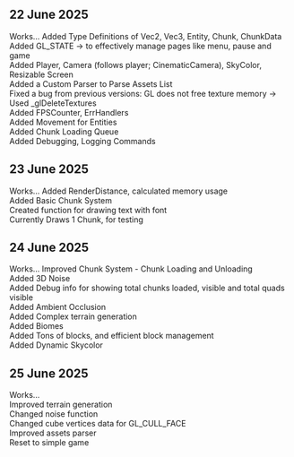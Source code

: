 ## 22 June 2025
Works...
Added Type Definitions of Vec2, Vec3, Entity, Chunk, ChunkData  
Added GL_STATE -> to effectively manage pages like menu, pause and game  
Added Player, Camera (follows player; CinematicCamera), SkyColor, Resizable Screen  
Added a Custom Parser to Parse Assets List  
Fixed a bug from previous versions: GL does not free texture memory -> Used \_glDeleteTextures  
Added FPSCounter, ErrHandlers  
Added Movement for Entities  
Added Chunk Loading Queue  
Added Debugging, Logging Commands  

## 23 June 2025
Works...
Added RenderDistance, calculated memory usage  
Added Basic Chunk System  
Created function for drawing text with font  
Currently Draws 1 Chunk, for testing  

## 24 June 2025
Works...
Improved Chunk System - Chunk Loading and Unloading  
Added 3D Noise  
Added Debug info for showing total chunks loaded, visible and total quads visible  
Added Ambient Occlusion  
Added Complex terrain generation  
Added Biomes  
Added Tons of blocks, and efficient block management  
Added Dynamic Skycolor  

## 25 June 2025
Works...  
Improved terrain generation  
Changed noise function  
Changed cube vertices data for GL_CULL_FACE  
Improved assets parser  
Reset to simple game  
